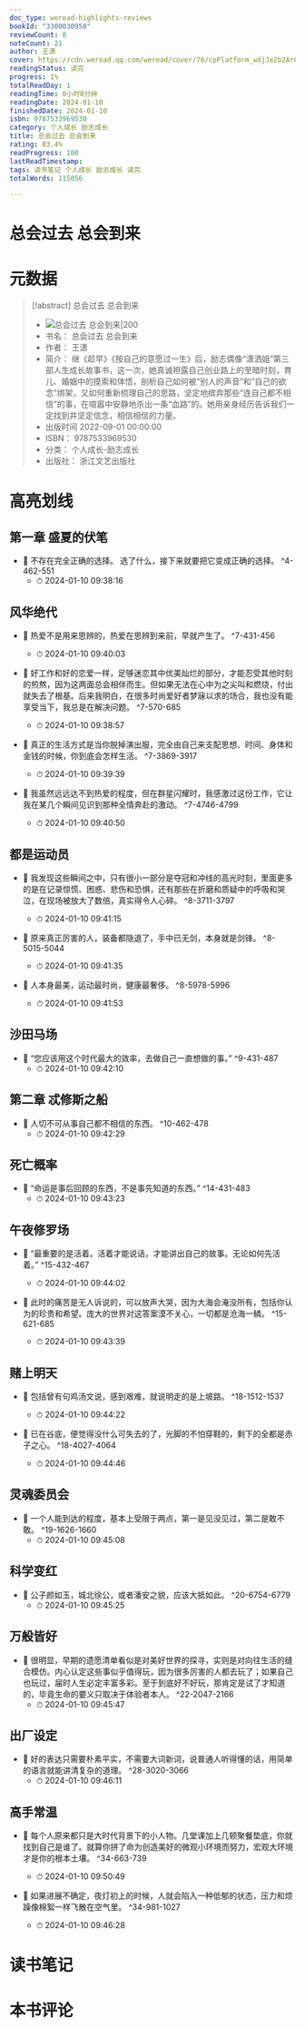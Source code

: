 ```yaml
---
doc_type: weread-highlights-reviews
bookId: "3300030958"
reviewCount: 0
noteCount: 21
author: 王潇
cover: https://cdn.weread.qq.com/weread/cover/76/cpPlatform_wXjJe2b2ArCLr7ZrjdHQ6o/t7_cpPlatform_wXjJe2b2ArCLr7ZrjdHQ6o.jpg
readingStatus: 读完
progress: 1%
totalReadDay: 1
readingTime: 0小时8分钟
readingDate: 2024-01-10
finishedDate: 2024-01-10
isbn: 9787533969530
category: 个人成长 励志成长
title: 总会过去 总会到来
rating: 83.4%
readProgress: 100
lastReadTimestamp: 
tags: 读书笔记 个人成长 励志成长 读完
totalWords: 115056

---
```


# 总会过去 总会到来

# 元数据
> [!abstract] 总会过去 总会到来
> - ![ 总会过去 总会到来|200](https://cdn.weread.qq.com/weread/cover/76/cpPlatform_wXjJe2b2ArCLr7ZrjdHQ6o/t7_cpPlatform_wXjJe2b2ArCLr7ZrjdHQ6o.jpg)
> - 书名： 总会过去 总会到来
> - 作者： 王潇
> - 简介： 继《趁早》《按自己的意愿过一生》后，励志偶像“潇洒姐”第三部人生成长故事书，这一次，她真诚袒露自己创业路上的至暗时刻，育儿、婚姻中的摸索和体悟，剖析自己如何被“别人的声音”和“自己的欲念”绑架，又如何重新梳理自己的思路，坚定地摈弃那些“连自己都不相信”的事，在喧嚣中安静地杀出一条“血路”的。她用亲身经历告诉我们一定找到并坚定信念，相信相信的力量。
> - 出版时间 2022-09-01 00:00:00
> - ISBN： 9787533969530
> - 分类： 个人成长-励志成长
> - 出版社： 浙江文艺出版社

# 高亮划线

## 第一章 盛夏的伏笔


- 📌 不存在完全正确的选择。
   选了什么，接下来就要把它变成正确的选择。 ^4-462-551
    - ⏱ 2024-01-10 09:38:16 
## 风华绝代


- 📌 热爱不是用来思辨的，热爱在思辨到来前，早就产生了。 ^7-431-456
    - ⏱ 2024-01-10 09:40:03 

- 📌 好工作和好的恋爱一样，足够迷恋其中优美灿烂的部分，才能忍受其他时刻的煎熬，因为这两面总会相伴而生。但如果无法在心中为之尖叫和燃烧，付出就失去了根基。后来我明白，在很多时尚爱好者梦寐以求的场合，我也没有能享受当下，我总是在解决问题。 ^7-570-685
    - ⏱ 2024-01-10 09:38:57 

- 📌 真正的生活方式是当你脱掉演出服，完全由自己来支配思想、时间、身体和金钱的时候，你到底会怎样生活。 ^7-3869-3917
    - ⏱ 2024-01-10 09:39:39 

- 📌 我虽然远远达不到热爱的程度，但在群星闪耀时，我感激过这份工作，它让我在某几个瞬间见识到那种全情奔赴的激动。 ^7-4746-4799
    - ⏱ 2024-01-10 09:40:50 
## 都是运动员


- 📌 我发现这些瞬间之中，只有很小一部分是夺冠和冲线的高光时刻，里面更多的是在记录惊慌、困惑、悲伤和恐惧，还有那些在折磨和质疑中的呼吸和哭泣，在现场被放大了数倍，真实得令人心碎。 ^8-3711-3797
    - ⏱ 2024-01-10 09:41:15 

- 📌 原来真正厉害的人，装备都隐退了，手中已无剑，本身就是剑锋。 ^8-5015-5044
    - ⏱ 2024-01-10 09:41:35 

- 📌 人本身最美，运动最时尚，健康最奢侈。 ^8-5978-5996
    - ⏱ 2024-01-10 09:41:53 
## 沙田马场


- 📌 “您应该用这个时代最大的效率，去做自己一直想做的事。” ^9-431-487
    - ⏱ 2024-01-10 09:42:10 
## 第二章 忒修斯之船


- 📌 人切不可从事自己都不相信的东西。 ^10-462-478
    - ⏱ 2024-01-10 09:42:29 
## 死亡概率


- 📌 “命运是事后回顾的东西，不是事先知道的东西。” ^14-431-483
    - ⏱ 2024-01-10 09:43:23 
## 午夜修罗场


- 📌 “最重要的是活着。活着才能说话，才能讲出自己的故事。无论如何先活着。” ^15-432-467
    - ⏱ 2024-01-10 09:44:02 

- 📌 此时的痛苦是无人诉说的，可以放声大哭，因为大海会淹没所有，包括你认为的珍贵和希望。庞大的世界对这答案漠不关心，一切都是沧海一鳞。 ^15-621-685
    - ⏱ 2024-01-10 09:43:39 
## 赌上明天


- 📌 包括曾有句鸡汤文说，感到艰难，就说明走的是上坡路。 ^18-1512-1537
    - ⏱ 2024-01-10 09:44:22 

- 📌 已在谷底，便觉得没什么可失去的了，光脚的不怕穿鞋的，剩下的全都是赤子之心。 ^18-4027-4064
    - ⏱ 2024-01-10 09:44:46 
## 灵魂委员会


- 📌 一个人能到达的程度，基本上受限于两点，第一是见没见过，第二是敢不敢。 ^19-1626-1660
    - ⏱ 2024-01-10 09:45:08 
## 科学变红


- 📌 公子颜如玉，城北徐公，或者潘安之貌，应该大抵如此。 ^20-6754-6779
    - ⏱ 2024-01-10 09:45:25 
## 万般皆好


- 📌 很明显，早期的遗愿清单看似是对美好世界的探寻，实则是对向往生活的缝合模仿。内心认定这些事似乎值得玩，因为很多厉害的人都去玩了；如果自己也玩过，届时人生必定丰富多彩。至于到底好不好玩，那肯定是试了才知道的，毕竟生命的要义只取决于体验者本人。 ^22-2047-2166
    - ⏱ 2024-01-10 09:45:47 
## 出厂设定


- 📌 好的表达只需要朴素平实，不需要大词新词，说普通人听得懂的话，用简单的语言就能讲清复杂的道理。 ^28-3020-3066
    - ⏱ 2024-01-10 09:46:11 
## 高手常温


- 📌 每个人原来都只是大时代背景下的小人物。几堂课加上几顿聚餐垫底，你就找到自己是谁了。就算你拼了命为创造美好的微观小环境而努力，宏观大环境才是你的根本土壤。 ^34-663-739
    - ⏱ 2024-01-10 09:50:49 

- 📌 如果进展不确定，夜灯初上的时候，人就会陷入一种低郁的状态，压力和烦躁像棉絮一样飞散在空气里。 ^34-981-1027
    - ⏱ 2024-01-10 09:46:28 
# 读书笔记

# 本书评论
